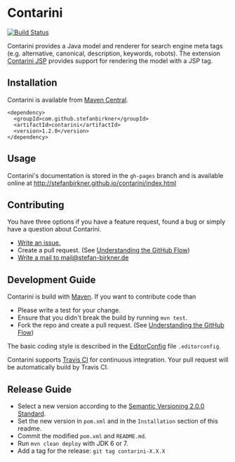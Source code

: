 # Contarini 

[![Build Status](https://travis-ci.org/stefanbirkner/contarini.svg?branch=master)](https://travis-ci.org/stefanbirkner/contarini)

Contarini provides a Java model and renderer for search engine meta tags
(e.g. alternative, canonical, description, keywords, robots). The
extension [Contarini JSP](https://github.com/stefanbirkner/contarini-jsp)
provides support for rendering the model with a JSP tag.


## Installation

Contarini is available from [Maven Central](http://search.maven.org/).

    <dependency>
      <groupId>com.github.stefanbirkner</groupId>
      <artifactId>contarini</artifactId>
      <version>1.2.0</version>
    </dependency>


## Usage

Contarini's documentation is stored in the `gh-pages` branch and is
available online at
http://stefanbirkner.github.io/contarini/index.html


## Contributing

You have three options if you have a feature request, found a bug or
simply have a question about Contarini.

* [Write an issue.](https://github.com/stefanbirkner/contarini/issues/new)
* Create a pull request. (See [Understanding the GitHub Flow](https://guides.github.com/introduction/flow/index.html))
* [Write a mail to mail@stefan-birkner.de](mailto:mail@stefan-birkner.de)


## Development Guide

Contarini is build with [Maven](http://maven.apache.org/). If you want
to contribute code than

* Please write a test for your change.
* Ensure that you didn't break the build by running `mvn test`.
* Fork the repo and create a pull request. (See [Understanding the GitHub Flow](https://guides.github.com/introduction/flow/index.html))

The basic coding style is described in the
[EditorConfig](http://editorconfig.org/) file `.editorconfig`.

Contarini supports [Travis CI](https://travis-ci.org/) for continuous
integration. Your pull request will be automatically build by Travis
CI.


## Release Guide

* Select a new version according to the
  [Semantic Versioning 2.0.0 Standard](http://semver.org/).
* Set the new version in `pom.xml` and in the `Installation` section of
  this readme.
* Commit the modified `pom.xml` and `README.md`.
* Run `mvn clean deploy` with JDK 6 or 7.
* Add a tag for the release: `git tag contarini-X.X.X`
